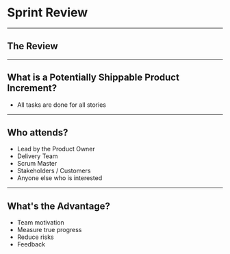 # Sprint Review
---
## The Review
---
## What is a Potentially Shippable Product Increment?
- All tasks are done for all stories

---
## Who attends?
- Lead by the Product Owner
- Delivery Team
- Scrum Master
- Stakeholders  / Customers
- Anyone else who is interested

---
## What's the Advantage?
- Team motivation
- Measure true progress
- Reduce risks
- Feedback
